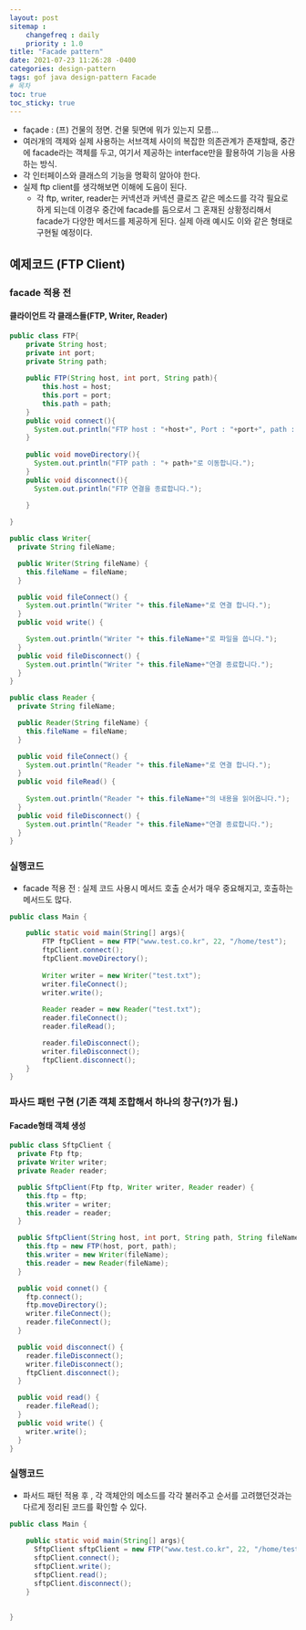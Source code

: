 ```yaml
---
layout: post
sitemap :
    changefreq : daily
    priority : 1.0
title: "Facade pattern"
date: 2021-07-23 11:26:28 -0400
categories: design-pattern
tags: gof java design-pattern Facade
# 목차
toc: true  
toc_sticky: true
---
```


* façade : (프) 건물의 정면. 건물 뒷면에 뭐가 있는지 모름...
* 여러개의 객제와 실제 사용하는 서브객체 사이의 복잡한 의존관계가 존재할때, 중간에 facade라는 객체를 두고, 여기서 제공하는 interface만을 활용하여 기능을 사용하는 방식.
* 각 인터페이스와 클래스의 기능을 명확히 알아야 한다.
* 실제 ftp client를 생각해보면 이해에 도음이 된다.
    * 각 ftp, writer, reader는 커넥션과 커넥션 클로즈 같은 메소드를 각각 필요로 하게 되는데 이경우 중간에 facade를 둠으로서 그 혼재된 상황정리해서 facade가 다양한 메서드를 제공하게 된다. 실제 아래 예시도 이와 같은 형태로 구현될 예정이다.


## 예제코드 (FTP Client)
### facade 적용 전
#### 클라이언트 각 클래스들(FTP, Writer, Reader)
```java
public class FTP{
    private String host;
    private int port;
    private String path;
    
    public FTP(String host, int port, String path){
        this.host = host;
        this.port = port;
        this.path = path;
    }
    public void connect(){
      System.out.println("FTP host : "+host+", Port : "+port+", path : "+ path);
    }
    
    public void moveDirectory(){
      System.out.println("FTP path : "+ path+"로 이동합니다.");
    }
    public void disconnect(){
      System.out.println("FTP 연결을 종료합니다.");
        
    }

}
```
```java
public class Writer{
  private String fileName;

  public Writer(String fileName) {
    this.fileName = fileName;
  }

  public void fileConnect() {
    System.out.println("Writer "+ this.fileName+"로 연결 합니다.");
  }
  public void write() {

    System.out.println("Writer "+ this.fileName+"로 파일을 씁니다.");
  }
  public void fileDisconnect() {
    System.out.println("Writer "+ this.fileName+"연결 종료합니다.");
  }
}
```

```java
public class Reader {
  private String fileName;

  public Reader(String fileName) {
    this.fileName = fileName;
  }

  public void fileConnect() {
    System.out.println("Reader "+ this.fileName+"로 연결 합니다.");
  }
  public void fileRead() {
    
    System.out.println("Reader "+ this.fileName+"의 내용을 읽어옵니다.");
  }
  public void fileDisconnect() {
    System.out.println("Reader "+ this.fileName+"연결 종료합니다.");
  }
}
```

### 실행코드
- facade 적용 전 : 실제 코드 사용시 메서드 호출 순서가 매우 중요해지고, 호출하는 메서드도 많다.
```java
public class Main {

    public static void main(String[] args){
    	FTP ftpClient = new FTP("www.test.co.kr", 22, "/home/test");
        ftpClient.connect();
        ftpClient.moveDirectory();
        
    	Writer writer = new Writer("test.txt");
    	writer.fileConnect();
    	writer.write();
    	
    	Reader reader = new Reader("test.txt");
    	reader.fileConnect();
        reader.fileRead();

        reader.fileDisconnect();
        writer.fileDisconnect();
        ftpClient.disconnect();
    }
}
```

### 파사드  패턴 구현 (기존 객체 조합해서 하나의 창구(?)가 됨.)
#### Facade형태 객체 생성

```java
public class SftpClient {
  private Ftp ftp;
  private Writer writer;
  private Reader reader;

  public SftpClient(Ftp ftp, Writer writer, Reader reader) {
    this.ftp = ftp;
    this.writer = writer;
    this.reader = reader;
  }

  public SftpClient(String host, int port, String path, String fileName) {
    this.ftp = new FTP(host, port, path);
    this.writer = new Writer(fileName);
    this.reader = new Reader(fileName);
  }

  public void connet() {
    ftp.connect();
    ftp.moveDirectory();
    writer.fileConnect();
    reader.fileConnect();
  }

  public void disconnect() {
    reader.fileDisconnect();
    writer.fileDisconnect();
    ftpClient.disconnect();
  }

  public void read() {
    reader.fileRead();
  }
  public void write() {
    writer.write();
  }
}
```
### 실행코드
- 파서드 패턴 적용 후 , 각 객체안의 메소드를 각각 불러주고 순서를 고려했던것과는 다르게 정리된 코드를 확인할 수 있다.
```java
public class Main {
   
    public static void main(String[] args){
      SftpClient sftpClient = new FTP("www.test.co.kr", 22, "/home/test","test.txt");
      sftpClient.connect();
      sftpClient.write();
      sftpClient.read();
      sftpClient.disconnect();
    }
    
    
}
```



